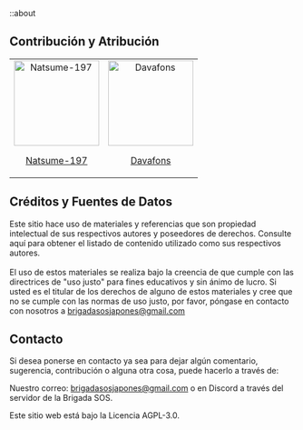 ::about

## Contribución y Atribución
<table>
<tr>
    <td align="center">
        <a href="https://github.com/Natsume-197">
            <img src="https://avatars.githubusercontent.com/u/36428207?v=4" width="150;" alt="Natsume-197"/>
            <br />
            <p>Natsume-197</p>
        </a>
    </td>
    <td align="center">
        <a href="https://github.com/davafons">
            <img src="https://avatars.githubusercontent.com/u/29177698?v=4" width="150;" alt="Davafons"/>
            <br />
            <p>Davafons</p>
        </a>
    </td>
</tr>
</table>

## Créditos y Fuentes de Datos 
Este sitio hace uso de materiales y referencias que son propiedad intelectual de sus respectivos autores y poseedores de derechos. Consulte aquí para obtener el listado de contenido utilizado como sus respectivos autores.
<br/><br/>
El uso de estos materiales se realiza bajo la creencia de que cumple con las directrices de "uso justo" para fines educativos y sin ánimo de lucro. Si usted es el titular de los derechos de alguno de estos materiales y cree que no se cumple con las normas de uso justo, por favor, póngase en contacto con nosotros a brigadasosjapones@gmail.com

## Contacto

Si desea ponerse en contacto ya sea para dejar algún comentario, sugerencia, contribución o alguna otra cosa, puede hacerlo a través de:

Nuestro correo: brigadasosjapones@gmail.com o en Discord a través del servidor de la Brigada SOS.

Este sitio web está bajo la Licencia AGPL-3.0. 